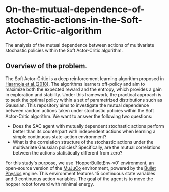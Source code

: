# On-the-mutual-dependence-of-stochastic-actions-in-the-Soft-Actor-Critic-algorithm
The analysis of the mutual dependence between actions of multivariate stochastic policies within the Soft Actor-Critic algorithm.

## Overview of the problem.
The Soft Actor-Critic is a deep reinforcement learning algorithm proposed in [Haarnoja et al.(2018)](https://arxiv.org/abs/1801.01290). The algorithms learners off-policy and aim to maximize both the expected reward and the entropy, which provides a gain in exploration and stability. Under this framework, the practical approach is to seek the optimal policy within a set of parametrized distributions such as Gaussian. This repository aims to investigate the mutual dependence between random actions taken under stochastic policies within the Soft Actor-Critic algorithm. We want to answer the following two questions:
* Does the SAC agent with mutually dependent stochastic actions perform better than its counterpart with independent actions when learning a simple continuous state-action environment?
* What is the correlation structure of the stochastic actions under the multivariate Gaussian policies? Specifically, are the mutual correlations between the actions statistically different from zero?

For this study's purpose, we use 'HopperBulletEnv-v0' environment, an open-source version of the [MuJuCo](http://www.mujoco.org) environment, powered by the [Bullet Physics](https://pybullet.org/wordpress/) engine. This environment features 15 continuous state variables and 3 continuous action variables. The goal of the agent is to move the hopper robot forward with minimal energy.
